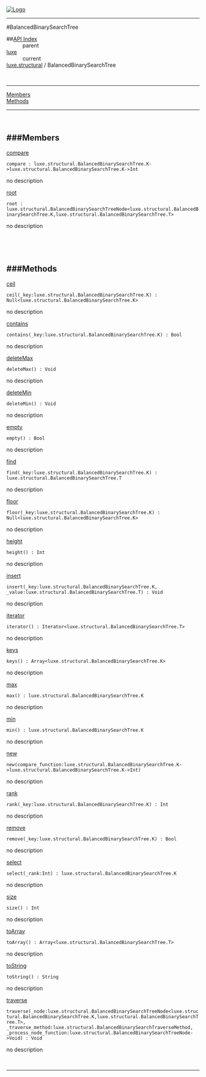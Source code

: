 
[![Logo](../../../images/logo.png)](../../../index.html)

---

#BalancedBinarySearchTree


##[API Index](../../../api/index.html#luxe.structural)   
&emsp;&emsp;&emsp;parent    
[luxe](../)     
&emsp;&emsp;&emsp;current    
[luxe.structural](./) / BalancedBinarySearchTree

<br/>

---


[Members](#Members)   
[Methods](#Methods)   


---

&nbsp;   

<a class="lift" name="Members" ></a>
###Members   
---
<a class="lift" name="compare" href="#compare">compare</a>



`compare : luxe.structural.BalancedBinarySearchTree.K->luxe.structural.BalancedBinarySearchTree.K->Int`

<span class="small_desc_flat"> no description </span>   

<a class="lift" name="root" href="#root">root</a>



`root : luxe.structural.BalancedBinarySearchTreeNode<luxe.structural.BalancedBinarySearchTree.K,luxe.structural.BalancedBinarySearchTree.T>`

<span class="small_desc_flat"> no description </span>   

&nbsp;   

&nbsp;   

<a class="lift" name="Methods" ></a>
###Methods   
---
<a class="lift" name="ceil" href="#ceil">ceil</a>



`ceil(_key:luxe.structural.BalancedBinarySearchTree.K) : Null<luxe.structural.BalancedBinarySearchTree.K>`

<span class="small_desc_flat"> no description </span>   

<a class="lift" name="contains" href="#contains">contains</a>



`contains(_key:luxe.structural.BalancedBinarySearchTree.K) : Bool`

<span class="small_desc_flat"> no description </span>   

<a class="lift" name="deleteMax" href="#deleteMax">deleteMax</a>



`deleteMax() : Void`

<span class="small_desc_flat"> no description </span>   

<a class="lift" name="deleteMin" href="#deleteMin">deleteMin</a>



`deleteMin() : Void`

<span class="small_desc_flat"> no description </span>   

<a class="lift" name="empty" href="#empty">empty</a>



`empty() : Bool`

<span class="small_desc_flat"> no description </span>   

<a class="lift" name="find" href="#find">find</a>



`find(_key:luxe.structural.BalancedBinarySearchTree.K) : luxe.structural.BalancedBinarySearchTree.T`

<span class="small_desc_flat"> no description </span>   

<a class="lift" name="floor" href="#floor">floor</a>



`floor(_key:luxe.structural.BalancedBinarySearchTree.K) : Null<luxe.structural.BalancedBinarySearchTree.K>`

<span class="small_desc_flat"> no description </span>   

<a class="lift" name="height" href="#height">height</a>



`height() : Int`

<span class="small_desc_flat"> no description </span>   

<a class="lift" name="insert" href="#insert">insert</a>



`insert(_key:luxe.structural.BalancedBinarySearchTree.K, _value:luxe.structural.BalancedBinarySearchTree.T) : Void`

<span class="small_desc_flat"> no description </span>   

<a class="lift" name="iterator" href="#iterator">iterator</a>



`iterator() : Iterator<luxe.structural.BalancedBinarySearchTree.T>`

<span class="small_desc_flat"> no description </span>   

<a class="lift" name="keys" href="#keys">keys</a>



`keys() : Array<luxe.structural.BalancedBinarySearchTree.K>`

<span class="small_desc_flat"> no description </span>   

<a class="lift" name="max" href="#max">max</a>



`max() : luxe.structural.BalancedBinarySearchTree.K`

<span class="small_desc_flat"> no description </span>   

<a class="lift" name="min" href="#min">min</a>



`min() : luxe.structural.BalancedBinarySearchTree.K`

<span class="small_desc_flat"> no description </span>   

<a class="lift" name="new" href="#new">new</a>



`new(compare_function:luxe.structural.BalancedBinarySearchTree.K->luxe.structural.BalancedBinarySearchTree.K->Int) `

<span class="small_desc_flat"> no description </span>   

<a class="lift" name="rank" href="#rank">rank</a>



`rank(_key:luxe.structural.BalancedBinarySearchTree.K) : Int`

<span class="small_desc_flat"> no description </span>   

<a class="lift" name="remove" href="#remove">remove</a>



`remove(_key:luxe.structural.BalancedBinarySearchTree.K) : Bool`

<span class="small_desc_flat"> no description </span>   

<a class="lift" name="select" href="#select">select</a>



`select(_rank:Int) : luxe.structural.BalancedBinarySearchTree.K`

<span class="small_desc_flat"> no description </span>   

<a class="lift" name="size" href="#size">size</a>



`size() : Int`

<span class="small_desc_flat"> no description </span>   

<a class="lift" name="toArray" href="#toArray">toArray</a>



`toArray() : Array<luxe.structural.BalancedBinarySearchTree.T>`

<span class="small_desc_flat"> no description </span>   

<a class="lift" name="toString" href="#toString">toString</a>



`toString() : String`

<span class="small_desc_flat"> no description </span>   

<a class="lift" name="traverse" href="#traverse">traverse</a>



`traverse(_node:luxe.structural.BalancedBinarySearchTreeNode<luxe.structural.BalancedBinarySearchTree.K,luxe.structural.BalancedBinarySearchTree.T>, _traverse_method:luxe.structural.BalancedBinarySearchTraverseMethod, _process_node_function:luxe.structural.BalancedBinarySearchTreeNode->Void) : Void`

<span class="small_desc_flat"> no description </span>   



&nbsp;
&nbsp;
&nbsp;

---  


&nbsp;   
&nbsp;   